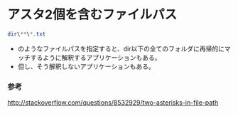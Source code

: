 ﻿# アスタ2個を含むファイルパス

```powershell
dir\**\*.txt
```

- のようなファイルパスを指定すると、dir以下の全てのフォルダに再帰的にマッチするように解釈するアプリケーションもある。
- 但し、そう解釈しないアプリケーションもある。

### 参考
http://stackoverflow.com/questions/8532929/two-asterisks-in-file-path
